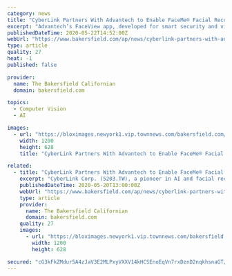```yaml
---
category: news
title: "CyberLink Partners With Advantech to Enable FaceMe® Facial Recognition for Retail, Hospitality and Security AIoT Applications"
excerpt: "Advantech’s FaceView app, developed for smart security and visitor analysis, provides fast, high-precision, scalable facial recognition and can extract data on visitors’ gender, age and emotions. The resulting data empowers businesses to better understand and serve customers such as VIP or loyalty program guests, as well as facilitate loss ..."
publishedDateTime: 2020-05-22T14:52:00Z
webUrl: "https://www.bakersfield.com/ap/news/cyberlink-partners-with-advantech-to-enable-faceme-facial-recognition-for-retail-hospitality-and-security-aiot/article_7f3cd301-c61d-5c32-a088-488565ca0a79.html"
type: article
quality: 27
heat: -1
published: false

provider:
  name: The Bakersfield Californian
  domain: bakersfield.com

topics:
  - Computer Vision
  - AI

images:
  - url: "https://bloximages.newyork1.vip.townnews.com/bakersfield.com/content/tncms/assets/v3/editorial/1/6d/16d6e1a9-2103-53e1-899d-909f373d5b74/5ec7deac5f332.image.jpg?resize=1200%2C628"
    width: 1200
    height: 628
    title: "CyberLink Partners With Advantech to Enable FaceMe® Facial Recognition for Retail, Hospitality and Security AIoT Applications"

related:
  - title: "CyberLink Partners With Advantech to Enable FaceMe® Facial Recognition for Retail, Hospitality and Security AIoT Applications"
    excerpt: "CyberLink Corp. (5203.TW), a pioneer in AI and facial recognition technologies, today announced a partnership integrating its high-accuracy facial recognition software development kit (SDK), FaceMe®,"
    publishedDateTime: 2020-05-20T13:00:00Z
    webUrl: "https://www.bakersfield.com/ap/news/cyberlink-partners-with-advantech-to-enable-faceme-facial-recognition-for-retail-hospitality-and-security-aiot/article_4cc0de53-688d-5b3b-a010-6a8fb14ebc97.html"
    type: article
    provider:
      name: The Bakersfield Californian
      domain: bakersfield.com
    quality: 27
    images:
      - url: "https://bloximages.newyork1.vip.townnews.com/bakersfield.com/content/tncms/assets/v3/editorial/4/f6/4f62fe0d-8213-5675-88b9-dc29bc6fa189/5ec52dc775dc0.image.jpg?resize=1200%2C628"
        width: 1200
        height: 628

secured: "cG3kFkZMdur5A4zJaV3E2MLPxyVXXV14kHCSEnoEqVn7rxDznD2nqkhsnaGT/hwBaa4NAH8A0NKIGasgVfaHt+HJqTix+vWEnjQQJtW0oq2DtReYmnbh61HZnd6xbuLaIAuUe3sBbIO2AGZXAk2go9uV7xGulNqi0uRNcfmiaLhMMpolf3cN0Jky9rTksk3lcduCgUZ3+8wiQlVt8t8MWsfYzUTb5H18Kje4B+fTSsuRUZXe0L7UUGpGfB4nQCX4g2MyzNk8AndBnGNGGJIOwBQpPlRX5fFg1mzlSQWNlm2pqq4R49w2SEN/PaAW2qov;ZPS2Q3RqKNHxiG0UJtx7zA=="
---
```


